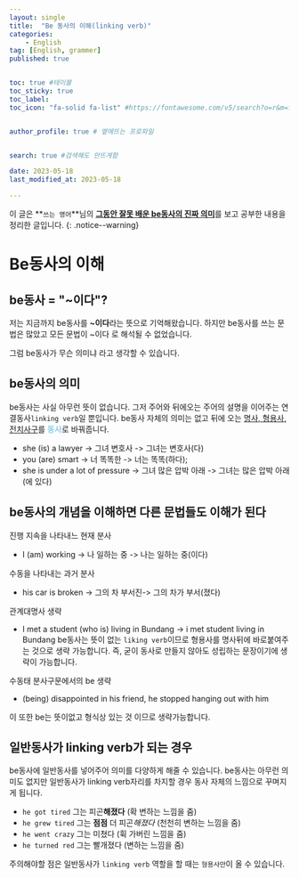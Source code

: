 ```yaml
---
layout: single
title:  "Be 동사의 이해(linking verb)"
categories: 
    - English
tag: [English, grammer]
published: true


toc: true #테이블
toc_sticky: true
toc_label: 
toc_icon: "fa-solid fa-list" #https://fontawesome.com/v5/search?o=r&m=free&s=solid 아이콘 링크


author_profile: true # 옆에뜨는 프로파일


search: true #검색해도 안뜨게함

date: 2023-05-18
last_modified_at: 2023-05-18

---
```

이 글은 **`쓰는 영어`**님의 [**그동안 잘못 배운 be동사의 진짜 의미**](https://www.youtube.com/watch?v=QofCu147658)를 보고 공부한 내용을 정리한 글입니다.
{: .notice--warning}

# Be동사의 이해
## be동사 = "~이다"?
저는 지금까지 be동사를 **~이다**라는 뜻으로 기억해왔습니다. 
하지만 be동사를 쓰는 문법은 많았고 모든 문법이 ~이다 로 해석될 수 없었습니다.

그럼 be동사가 무슨 의미냐 라고 생각할 수 있습니다.
## be동사의 의미
be동사는 사실 아무런 뜻이 없습니다.
그저 주어와 뒤에오는 주어의 설명을 이어주는 연결동사`linking verb`일 뿐입니다.
be동사 자체의 의미는 없고 뒤에 오는 <u>명사, 형용사, 전치사구</u>를 <span style="color:skyblue">**동사**</span>로 바꿔줍니다.


- she (is) a lawyer -> 그녀 변호사 -> 그녀는 변호사(다)
- you (are) smart ->  너 똑똑한 -> 너는 똑똑(하다);
- she is under a lot of pressure -> 그녀 많은 압박 아래 -> 그녀는 많은 압박 아래(에 있다)

## be동사의 개념을 이해하면 다른 문법들도 이해가 된다
진행 지속을 나타내느 현재 분사
- I (am) working -> 나 일하는 중 -> 나는 일하는 중(이다)

수동을 나타내는 과거 분사
- his car is broken -> 그의 차 부서진-> 그의 차가 부서(졌다)

관계대명사 생략
- I met a student (who is) living in Bundang -> i met student living in Bundang
be동사는 뜻이 없는 `liking verb`이므로 형용사를 명사뒤에 바로붙여주는 것으로 생략 가능합니다.
즉, 굳이 동사로 만들지 않아도 성립하는 문장이기에 생략이 가능합니다.

수동태 분사구문에서의 be 생략
- (being) disappointed in his friend, he stopped hanging out with him

이 또한 be는 뜻이없고 형식상 있는 것 이므로 생략가능합니다.

## 일반동사가 linking verb가 되는 경우

be동사에 일반동사를 넣어주어 의미를 다양하게 해줄 수 있습니다.
be동사는 아무런 의미도 없지만 일반동사가 linking verb자리를 차지할 경우 동사 자체의 느낌으로 꾸며지게 됩니다.

- `he got tired`  그는 피곤**해졌다** (확 변하는 느낌을 줌)
- `he grew tired`   그는 **점점** 더 피곤*해졌다* (천천히 변하는 느낌을 줌)
- `he went crazy`  그는 미쳤다 (휙 가버린 느낌을 줌)
- `he turned red`  그는 빨개졌다 (변하는 느낌을 줌)

주의해야할 점은 일반동사가 `linking verb` 역할을 할 때는 `형용사만`이 올 수 있습니다.

 



